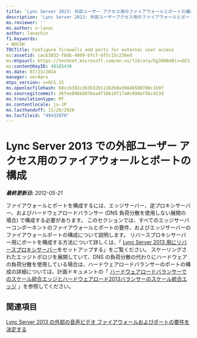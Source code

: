 ```yaml
---
title: 'Lync Server 2013: 外部ユーザー アクセス用のファイアウォールとポートの構成'
description: 'Lync Server 2013: 外部ユーザーアクセス用のファイアウォールとポートを構成します。'
ms.reviewer: ''
ms.author: v-lanac
author: lanachin
f1.keywords:
- NOCSH
TOCTitle: Configure firewalls and ports for external user access
ms:assetid: cacb3832-f8db-4009-bfcf-6f5c15c236ed
ms:mtpsurl: https://technet.microsoft.com/en-us/library/Gg398848(v=OCS.15)
ms:contentKeyID: 48185430
ms.date: 07/23/2014
manager: serdars
mtps_version: v=OCS.15
ms.openlocfilehash: 68ccb382c3b3632b113b2b0a36846500700c1b9f
ms.sourcegitcommit: 36fee89bb887bea4f18b19f17a8c69daf5bc423d
ms.translationtype: MT
ms.contentlocale: ja-JP
ms.lasthandoff: 11/26/2020
ms.locfileid: "49433970"
---
```

# <a name="configure-firewalls-and-ports-for-external-user-access-in-lync-server-2013"></a>Lync Server 2013 での外部ユーザー アクセス用のファイアウォールとポートの構成

<div data-xmlns="http://www.w3.org/1999/xhtml">

<div class="topic" data-xmlns="http://www.w3.org/1999/xhtml" data-msxsl="urn:schemas-microsoft-com:xslt" data-cs="https://msdn.microsoft.com/">

<div data-asp="https://msdn2.microsoft.com/asp">



</div>

<div id="mainSection">

<div id="mainBody">

<span> </span>

_**最終更新日:** 2012-05-21_

ファイアウォールとポートを構成するには、エッジサーバー、逆プロキシサーバー、およびハードウェアロードバランサー (DNS 負荷分散を使用しない展開の場合) で構成する必要があります。 このセクションでは、すべてのエッジサーバーコンポーネントのファイアウォールとポートの要件、およびエッジサーバーのファイアウォールポートの構成について説明します。 リバースプロキシサーバー用にポートを構成する方法について詳しくは、「 [Lync Server 2013 用にリバースプロキシサーバー](lync-server-2013-setting-up-reverse-proxy-servers.md)をセットアップする」をご覧ください。 スケーリングされたエッジトポロジを展開していて、DNS の負荷分散の代わりにハードウェアの負荷分散を使用している場合は、ハードウェアロードバランサーのポートの構成の詳細については、計画ドキュメントの「 [ハードウェアロードバランサーでのスケール統合エッジとハードウェアロード2013バランサーのスケール統合エッジ](lync-server-2013-scaled-consolidated-edge-with-hardware-load-balancers.md) 」を参照してください。

<div>

## <a name="see-also"></a>関連項目


[Lync Server 2013 の外部の音声ビデオ ファイアウォールおよびポートの要件を決定する](lync-server-2013-determine-external-a-v-firewall-and-port-requirements.md)  
  

</div>

</div>

<span> </span>

</div>

</div>

</div>

